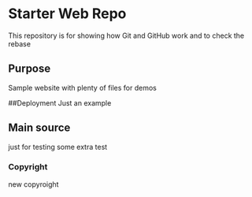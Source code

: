 # Starter Web Repo

This repository is for showing how Git and GitHub work
and to check the rebase

## Purpose

Sample website with plenty of files for demos

##Deployment
Just an example

## Main source
just for testing
some extra test
### Copyright
new copyroight 

